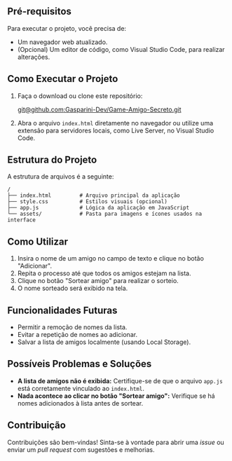 ## Pré-requisitos
Para executar o projeto, você precisa de:
- Um navegador web atualizado.
- (Opcional) Um editor de código, como Visual Studio Code, para realizar alterações.

## Como Executar o Projeto
1. Faça o download ou clone este repositório:
  
   [git@github.com:Gasparini-Dev/Game-Amigo-Secreto.git](https://github.com/Gasparini-Dev/Game-Amigo-Secreto)

  
2. Abra o arquivo `index.html` diretamente no navegador ou utilize uma extensão para servidores locais, como Live Server, no Visual Studio Code.

## Estrutura do Projeto
A estrutura de arquivos é a seguinte:
```
/
├── index.html         # Arquivo principal da aplicação
├── style.css          # Estilos visuais (opcional)
├── app.js             # Lógica da aplicação em JavaScript
└── assets/            # Pasta para imagens e ícones usados na interface
```

## Como Utilizar
1. Insira o nome de um amigo no campo de texto e clique no botão "Adicionar".
2. Repita o processo até que todos os amigos estejam na lista.
3. Clique no botão "Sortear amigo" para realizar o sorteio.
4. O nome sorteado será exibido na tela.

## Funcionalidades Futuras
- Permitir a remoção de nomes da lista.
- Evitar a repetição de nomes ao adicionar.
- Salvar a lista de amigos localmente (usando Local Storage).

## Possíveis Problemas e Soluções
- **A lista de amigos não é exibida:** Certifique-se de que o arquivo `app.js` está corretamente vinculado ao `index.html`.
- **Nada acontece ao clicar no botão "Sortear amigo":** Verifique se há nomes adicionados à lista antes de sortear.

## Contribuição
Contribuições são bem-vindas! Sinta-se à vontade para abrir uma *issue* ou enviar um *pull request* com sugestões e melhorias.
